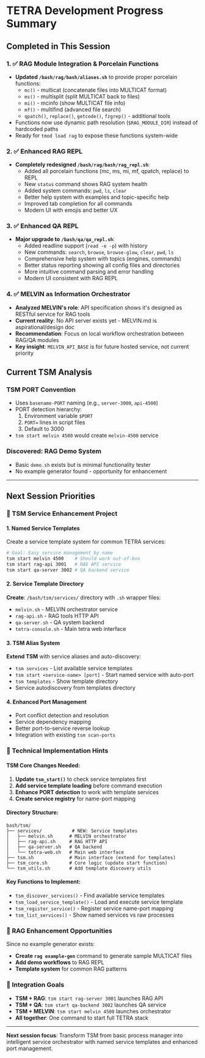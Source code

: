 # TETRA Development Progress Summary

## Completed in This Session

### 1. ✅ RAG Module Integration & Porcelain Functions
- **Updated `/bash/rag/bash/aliases.sh`** to provide proper porcelain functions:
  - `mc()` - multicat (concatenate files into MULTICAT format)
  - `ms()` - multisplit (split MULTICAT back to files)
  - `mi()` - mcinfo (show MULTICAT file info)
  - `mf()` - multifind (advanced file search)
  - `qpatch()`, `replace()`, `getcode()`, `fzgrep()` - additional tools
- Functions now use dynamic path resolution (`$RAG_MODULE_DIR`) instead of hardcoded paths
- Ready for `tmod load rag` to expose these functions system-wide

### 2. ✅ Enhanced RAG REPL
- **Completely redesigned `/bash/rag/bash/rag_repl.sh`**:
  - Added all porcelain functions (mc, ms, mi, mf, qpatch, replace) to REPL
  - New `status` command shows RAG system health
  - Added system commands: `pwd`, `ls`, `clear`
  - Better help system with examples and topic-specific help
  - Improved tab completion for all commands
  - Modern UI with emojis and better UX

### 3. ✅ Enhanced QA REPL
- **Major upgrade to `/bash/qa/qa_repl.sh`**:
  - Added readline support (`read -e -p`) with history
  - New commands: `search`, `browse`, `browse-glow`, `clear`, `pwd`, `ls`
  - Comprehensive help system with topics (engines, commands)
  - Better status reporting showing all config files and directories
  - More intuitive command parsing and error handling
  - Modern UI consistent with RAG REPL

### 4. ✅ MELVIN as Information Orchestrator
- **Analyzed MELVIN's role**: API specification shows it's designed as RESTful service for RAG tools
- **Current reality**: No API server exists yet - MELVIN.md is aspirational/design doc
- **Recommendation**: Focus on local workflow orchestration between RAG/QA modules
- **Key insight**: `MELVIN_API_BASE` is for future hosted service, not current priority

## Current TSM Analysis

### TSM PORT Convention
- Uses `basename-PORT` naming (e.g., `server-3000`, `api-4500`)
- PORT detection hierarchy:
  1. Environment variable `$PORT`
  2. `PORT=` lines in script files
  3. Default to 3000
- `tsm start melvin 4500` would create `melvin-4500` service

### Discovered: RAG Demo System
- Basic `demo.sh` exists but is minimal functionality tester
- No example generator found - opportunity for enhancement

---

## Next Session Priorities

### 🎯 TSM Service Enhancement Project

#### 1. **Named Service Templates**
Create a service template system for common TETRA services:

```bash
# Goal: Easy service management by name
tsm start melvin 4500    # Should work out-of-box
tsm start rag-api 3001   # RAG API service
tsm start qa-server 3002 # QA backend service
```

#### 2. **Service Template Directory**
**Create**: `/bash/tsm/services/` directory with `.sh` wrapper files:
- `melvin.sh` - MELVIN orchestrator service
- `rag-api.sh` - RAG tools HTTP API
- `qa-server.sh` - QA system backend
- `tetra-console.sh` - Main tetra web interface

#### 3. **TSM Alias System**
**Extend TSM** with service aliases and auto-discovery:
- `tsm services` - List available service templates
- `tsm start <service-name> [port]` - Start named service with auto-port
- `tsm templates` - Show template directory
- Service autodiscovery from templates directory

#### 4. **Enhanced Port Management**
- Port conflict detection and resolution
- Service dependency mapping
- Better port-to-service reverse lookup
- Integration with existing `tsm scan-ports`

### 🔧 Technical Implementation Hints

#### TSM Core Changes Needed:
1. **Update `tsm_start()`** to check service templates first
2. **Add service template loading** before command execution
3. **Enhance PORT detection** to work with template services
4. **Create service registry** for name-port mapping

#### Directory Structure:
```
bash/tsm/
├── services/           # NEW: Service templates
│   ├── melvin.sh      # MELVIN orchestrator
│   ├── rag-api.sh     # RAG HTTP API
│   ├── qa-server.sh   # QA backend
│   └── tetra-web.sh   # Main web interface
├── tsm.sh             # Main interface (extend for templates)
├── tsm_core.sh        # Core logic (update start function)
└── tsm_utils.sh       # Add template discovery utils
```

#### Key Functions to Implement:
- `tsm_discover_services()` - Find available service templates
- `tsm_load_service_template()` - Load and execute service template
- `tsm_register_service()` - Register service name-port mapping
- `tsm_list_services()` - Show named services vs raw processes

### 🎨 RAG Enhancement Opportunities
Since no example generator exists:
- **Create `rag example-gen`** command to generate sample MULTICAT files
- **Add demo workflows** to RAG REPL
- **Template system** for common RAG patterns

### 🔄 Integration Goals
- **TSM + RAG**: `tsm start rag-server 3001` launches RAG API
- **TSM + QA**: `tsm start qa-backend 3002` launches QA service
- **TSM + MELVIN**: `tsm start melvin 4500` launches orchestrator
- **All together**: One command to start full TETRA stack

---

**Next session focus**: Transform TSM from basic process manager into intelligent service orchestrator with named service templates and enhanced port management.